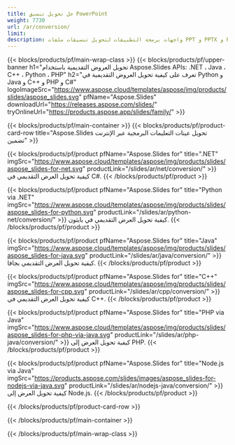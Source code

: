 ```yaml
---
title: حل تحويل تنسيق PowerPoint
weight: 7730
url: /ar/conversion/
limit: 
description: واجهات برمجة التطبيقات لتحويل تنسيقات ملفات PPT و PPTX و PDF و HTML و POTX و POTM و ODP
---
```


{{< blocks/products/pf/main-wrap-class >}}
{{< blocks/products/pf/upper-banner h1="تحويل العروض التقديمية باستخدام Aspose.Slides APIs: .NET ، Java ، C++ ، Python ، PHP" h2="تعرف على كيفية تحويل العروض التقديمية في Python و Java و C++ و PHP و C#" logoImageSrc="https://www.aspose.cloud/templates/aspose/img/products/slides/aspose_slides.svg" pfName="Aspose.Slides" downloadUrl="https://releases.aspose.com/slides/" tryOnlineUrl="https://products.aspose.app/slides/family/" >}}

{{< blocks/products/pf/main-container >}}
{{< blocks/products/pf/product-card-row title="Aspose.Slides تحويل عينات التعليمات البرمجية عبر الإنترنت تضمين" >}}

{{< blocks/products/pf/product pfName="Aspose.Slides for" title=".NET" imgSrc="https://www.aspose.cloud/templates/aspose/img/products/slides/aspose_slides-for-net.svg" productLink="/slides/ar/net/conversion/" >}}
كيفية تحويل العرض التقديمي في C#.
{{< /blocks/products/pf/product >}}

{{< blocks/products/pf/product pfName="Aspose.Slides for" title="Python via .NET" imgSrc="https://www.aspose.cloud/templates/aspose/img/products/slides/aspose_slides-for-python.svg" productLink="/slides/ar/python-net/conversion/" >}}
كيفية تحويل العرض التقديمي في بايثون.
{{< /blocks/products/pf/product >}}

{{< blocks/products/pf/product pfName="Aspose.Slides for" title="Java" imgSrc="https://www.aspose.cloud/templates/aspose/img/products/slides/aspose_slides-for-java.svg" productLink="/slides/ar/java/conversion/" >}}
كيفية تحويل العرض التقديمي بجافا.
{{< /blocks/products/pf/product >}}

{{< blocks/products/pf/product pfName="Aspose.Slides for" title="C++" imgSrc="https://www.aspose.cloud/templates/aspose/img/products/slides/aspose_slides-for-cpp.svg" productLink="/slides/ar/cpp/conversion/" >}}
كيفية تحويل العرض التقديمي في C++.
{{< /blocks/products/pf/product >}}

{{< blocks/products/pf/product pfName="Aspose.Slides for" title="PHP via Java" imgSrc="https://www.aspose.cloud/templates/aspose/img/products/slides/aspose_slides-for-php-via-java.svg" productLink="/slides/ar/php-java/conversion/" >}}
كيفية تحويل العرض إلى PHP.
{{< /blocks/products/pf/product >}}

{{< blocks/products/pf/product pfName="Aspose.Slides for" title="Node.js via Java" imgSrc="https://products.aspose.com/slides/images/aspose_slides-for-nodejs-via-java.svg" productLink="/slides/ar/nodejs-java/conversion/" >}}
كيفية تحويل العرض إلى Node.js.
{{< /blocks/products/pf/product >}}

{{< /blocks/products/pf/product-card-row >}}

{{< /blocks/products/pf/main-container >}}

{{< /blocks/products/pf/main-wrap-class >}}